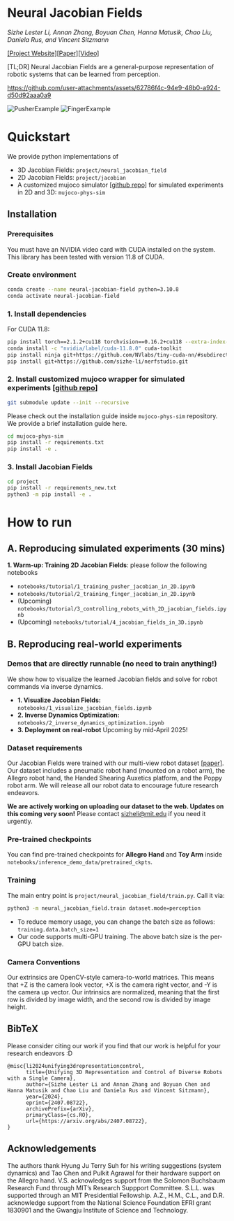 # Neural Jacobian Fields
*Sizhe Lester Li, Annan Zhang, Boyuan Chen, Hanna Matusik, Chao Liu, Daniela Rus, and Vincent Sitzmann*

[[Project Website]](https://sizhe-li.github.io/publication/neural_jacobian_field/)[[Paper]](https://arxiv.org/abs/2407.08722)[[Video]](https://youtu.be/dFZ1RvJMN7A)

[TL;DR] Neural Jacobian Fields are a general-purpose representation of robotic systems that can be learned from perception.

<!-- insert some visualization -->
https://github.com/user-attachments/assets/62786f4c-94e9-48b0-a924-d50d92aaa0a9

![PusherExample](https://github.com/user-attachments/assets/afffb1a9-e10e-4515-9393-be53c2e70f14)
![FingerExample](https://github.com/user-attachments/assets/3cd3014c-a755-47e8-9375-f84e2a4bc542)

# Quickstart
We provide python implementations of
- 3D Jacobian Fields: `project/neural_jacobian_field`
- 2D Jacobian Fields: `project/jacobian`
- A customized mujoco simulator [[github repo]](https://github.com/sizhe-li/mujoco-phys-sim.git) for simulated experiments in 2D and 3D: `mujoco-phys-sim`


## Installation 

### Prerequisites
You must have an NVIDIA video card with CUDA installed on the system. This library has been tested with version 11.8 of CUDA. 

### Create environment
```bash
conda create --name neural-jacobian-field python=3.10.8
conda activate neural-jacobian-field
```

### 1. Install dependencies 
For CUDA 11.8:
```bash
pip install torch==2.1.2+cu118 torchvision==0.16.2+cu118 --extra-index-url https://download.pytorch.org/whl/cu118
conda install -c "nvidia/label/cuda-11.8.0" cuda-toolkit
pip install ninja git+https://github.com/NVlabs/tiny-cuda-nn/#subdirectory=bindings/torch
pip install git+https://github.com/sizhe-li/nerfstudio.git
```


### 2. Install customized mujoco wrapper for simulated experiments [[github repo]](https://github.com/sizhe-li/mujoco-phys-sim.git)

```bash
git submodule update --init --recursive
```

Please check out the installation guide inside `mujoco-phys-sim` repository. We provide a brief installation guide here.

```bash
cd mujoco-phys-sim
pip install -r requirements.txt
pip install -e .
```


### 3. Install Jacobian Fields

<!-- (TODO @ Lester) update the description -->
```bash
cd project
pip install -r requirements_new.txt
python3 -m pip install -e .
```

# How to run

## A. Reproducing simulated experiments (30 mins)

**1. Warm-up: Training 2D Jacobian Fields**: please follow the following notebooks
- `notebooks/tutorial/1_training_pusher_jacobian_in_2D.ipynb`
- `notebooks/tutorial/2_training_finger_jacobian_in_2D.ipynb`
- (Upcoming) `notebooks/tutorial/3_controlling_robots_with_2D_jacobian_fields.ipynb`
- (Upcoming) `notebooks/tutorial/4_jacobian_fields_in_3D.ipynb`


## B. Reproducing real-world experiments 

### Demos that are directly runnable (no need to train anything!)
We show how to visualize the learned Jacobian fields and solve for robot commands via inverse dynamics.
- **1. Visualize Jacobian Fields:** `notebooks/1_visualize_jacobian_fields.ipynb`
- **2. Inverse Dynamics Optimization:** `notebooks/2_inverse_dynamics_optimization.ipynb`
- **3. Deployment on real-robot** Upcoming by mid-April 2025!

### Dataset requirements

Our Jacobian Fields were trained with our multi-view robot dataset [[paper]](https://arxiv.org/abs/2407.08722). Our dataset includes a pneumatic robot hand (mounted on a robot arm), the Allegro robot hand, the Handed Shearing Auxetics platform, and the Poppy robot arm. We will release all our robot data to encourage future research endeavors. 

**We are actively working on uploading our dataset to the web. Updates on this coming very soon!** Please contact sizheli@mit.edu if you need it urgently.

### Pre-trained checkpoints

You can find pre-trained checkpoints for **Allegro Hand** and **Toy Arm** inside `notebooks/inference_demo_data/pretrained_ckpts`.

### Training

The main entry point is `project/neural_jacobian_field/train.py`. Call it via:

```bash
python3 -m neural_jacobian_field.train dataset.mode=perception 
```

- To reduce memory usage, you can change the batch size as follows: `training.data.batch_size=1`
- Our code supports multi-GPU training. The above batch size is the per-GPU batch size.

### Camera Conventions

Our extrinsics are OpenCV-style camera-to-world matrices. This means that +Z is the camera look vector, +X is the camera right vector, and -Y is the camera up vector. Our intrinsics are normalized, meaning that the first row is divided by image width, and the second row is divided by image height.


## BibTeX

Please consider citing our work if you find that our work is helpful for your research endeavors :D

```
@misc{li2024unifying3drepresentationcontrol,
      title={Unifying 3D Representation and Control of Diverse Robots with a Single Camera}, 
      author={Sizhe Lester Li and Annan Zhang and Boyuan Chen and Hanna Matusik and Chao Liu and Daniela Rus and Vincent Sitzmann},
      year={2024},
      eprint={2407.08722},
      archivePrefix={arXiv},
      primaryClass={cs.RO},
      url={https://arxiv.org/abs/2407.08722}, 
}
```

## Acknowledgements

The authors thank Hyung Ju Terry Suh for his writing suggestions (system dynamics) and Tao Chen and Pulkit Agrawal for their hardware support on the Allegro hand.
V.S. acknowledges support from the Solomon Buchsbaum Research Fund through MIT’s Research Suppport Committee. 
S.L.L. was supported through an MIT Presidential Fellowship. 
A.Z., H.M., C.L., and D.R. acknowledge support from the National Science Foundation EFRI grant 1830901 and the Gwangju Institute of Science and Technology.
